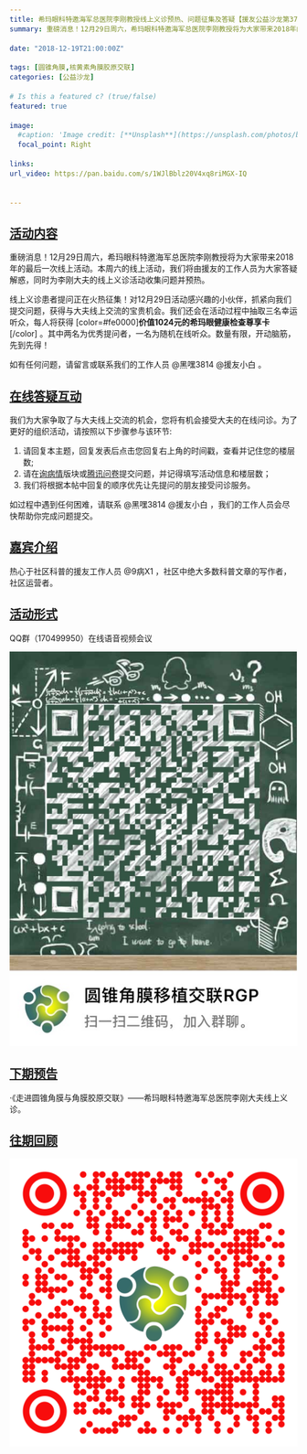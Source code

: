 ```yaml
---
title: 希玛眼科特邀海军总医院李刚教授线上义诊预热、问题征集及答疑【援友公益沙龙第37期】
summary: 重磅消息！12月29日周六，希玛眼科特邀海军总医院李刚教授将为大家带来2018年的最后一次线上活动。本周六的线上活动，我们将由援友的工作人员为大家答疑解惑，同时为李刚大夫的线上义诊活动收集问题并预热。

date: "2018-12-19T21:00:00Z"

tags: [圆锥角膜,核黄素角膜胶原交联]
categories: [公益沙龙]

# Is this a featured c? (true/false)
featured: true

image:
  #caption: 'Image credit: [**Unsplash**](https://unsplash.com/photos/bzdhc5b3Bxs)'
  focal_point: Right

links:
url_video: https://pan.baidu.com/s/1WJlBblz20V4xq8riMGX-IQ


---
```


<a name="content"></a>
## [活动内容](#content)
重磅消息！12月29日周六，希玛眼科特邀海军总医院李刚教授将为大家带来2018年的最后一次线上活动。本周六的线上活动，我们将由援友的工作人员为大家答疑解惑，同时为李刚大夫的线上义诊活动收集问题并预热。

线上义诊患者提问正在火热征集！对12月29日活动感兴趣的小伙伴，抓紧向我们提交问题，获得与大夫线上交流的宝贵机会。我们还会在活动过程中抽取三名幸运听众，每人将获得 [color=#fe0000]**价值1024元的希玛眼健康检查尊享卡**[/color] 。其中两名为优秀提问者，一名为随机在线听众。数量有限，开动脑筋，先到先得！

如有任何问题，请留言或联系我们的工作人员 @黑嘿3814 @援友小白  。

<a name="interact"></a>
## [在线答疑互动](#interact)
我们为大家争取了与大夫线上交流的机会，您将有机会接受大夫的在线问诊。为了更好的组织活动，请按照以下步骤参与该环节:

1. 请回复本主题，回复发表后点击您回复右上角的时间戳，查看并记住您的楼层数;
2. 请在[询病情](https://yuanyou.site/c/ask/ask-diagnose)版块或[腾讯问卷](https://wj.qq.com/s/2829107/af79/)提交问题，并记得填写活动信息和楼层数；
3. 我们将根据本帖中回复的顺序优先让先提问的朋友接受问诊服务。

如过程中遇到任何困难，请联系 @黑嘿3814 @援友小白 ，我们的工作人员会尽快帮助你完成问题提交。


<a name="presenter"></a>
## [嘉宾介绍](#presenter)
热心于社区科普的援友工作人员 @9病X1 ，社区中绝大多数科普文章的写作者，社区运营者。

<a name="attend"></a>
## [活动形式](#attend)
QQ群（170499950）在线语音视频会议

![image](/img/38-3.png) 

 <a name="next"></a>
## [下期预告](#next)
·《走进圆锥角膜与角膜胶原交联》——希玛眼科特邀海军总医院李刚大夫线上义诊。

 <a name="previous"></a>
## [往期回顾](#previous)
![image](/img/38-4.png) 






